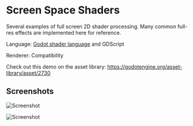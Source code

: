 # Screen Space Shaders

Several examples of full screen 2D shader processing.
Many common full-res effects are implemented here for reference.

Language: [Godot shader language](https://docs.godotengine.org/en/latest/tutorials/shaders/shader_reference/shading_language.html) and GDScript

Renderer: Compatibility

Check out this demo on the asset library: https://godotengine.org/asset-library/asset/2730

## Screenshots

![Screenshot](screenshots/whirl.png)

![Screenshot](screenshots/old_film.png)
